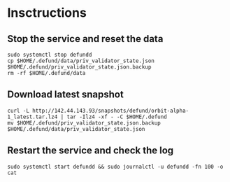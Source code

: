 # Insctructions
## Stop the service and reset the data
```
sudo systemctl stop defundd
cp $HOME/.defund/data/priv_validator_state.json $HOME/.defund/priv_validator_state.json.backup
rm -rf $HOME/.defund/data
```
## Download latest snapshot
```
curl -L http://142.44.143.93/snapshots/defund/orbit-alpha-1_latest.tar.lz4 | tar -Ilz4 -xf - -C $HOME/.defund
mv $HOME/.defund/priv_validator_state.json.backup $HOME/.defund/data/priv_validator_state.json
```
## Restart the service and check the log
```
sudo systemctl start defundd && sudo journalctl -u defundd -fn 100 -o cat
```

